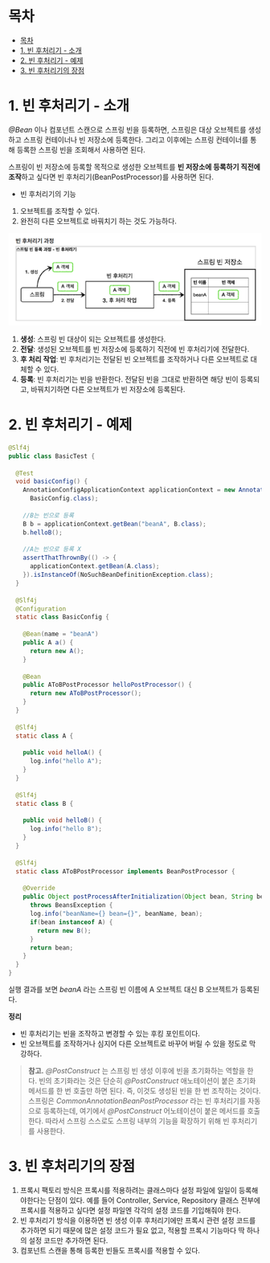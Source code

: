 # 목차

- [목차](#목차)
- [1. 빈 후처리기 - 소개](#1-빈-후처리기---소개)
- [2. 빈 후처리기 - 예제](#2-빈-후처리기---예제)
- [3. 빈 후처리기의 장점](#3-빈-후처리기의-장점)

# 1. 빈 후처리기 - 소개

_@Bean_ 이나 컴포넌트 스캔으로 스프링 빈을 등록하면, 스프링은 대상 오브젝트를 생성하고
스프링 컨테이너나 빈 저장소에 등록한다. 그리고 이후에는 스프링 컨테이너를 통해 등록한 스프링 빈을
조회해서 사용하면 된다.

스프링이 빈 저장소에 등록할 목적으로 생성한 오브젝트를 **빈 저장소에 등록하기 직전에
조작**하고 싶다면 빈 후처리기(BeanPostProcessor)를 사용하면 된다.

- 빈 후처리기의 기능

1. 오브젝트를 조작할 수 있다.
2. 완전히 다른 오브젝트로 바꿔치기 하는 것도 가능하다.

![img.png](./assets/beanpostprocessorimage1.png)

1. **생성**: 스프링 빈 대상이 되는 오브젝트를 생성한다.
2. **전달**: 생성된 오브젝트를 빈 저장소에 등록하기 직전에 빈 후처리기에 전달한다.
3. **후 처리 작업**: 빈 후처리기는 전달된 빈 오브젝트를 조작하거나 다른 오브젝트로 대체할 수 있다.
4. **등록**: 빈 후처리기는 빈을 반환한다. 전달된 빈을 그대로 반환하면 해당 빈이 등록되고, 바꿔치기하면
   다른 오브젝트가 빈 저장소에 등록된다.

# 2. 빈 후처리기 - 예제

```java
@Slf4j
public class BasicTest {

  @Test
  void basicConfig() {
    AnnotationConfigApplicationContext applicationContext = new AnnotationConfigApplicationContext(
      BasicConfig.class);

    //B는 빈으로 등록
    B b = applicationContext.getBean("beanA", B.class);
    b.helloB();

    //A는 빈으로 등록 X
    assertThatThrownBy(() -> {
      applicationContext.getBean(A.class);
    }).isInstanceOf(NoSuchBeanDefinitionException.class);
  }

  @Slf4j
  @Configuration
  static class BasicConfig {

    @Bean(name = "beanA")
    public A a() {
      return new A();
    }

    @Bean
    public AToBPostProcessor helloPostProcessor() {
      return new AToBPostProcessor();
    }
  }

  @Slf4j
  static class A {

    public void helloA() {
      log.info("hello A");
    }
  }

  @Slf4j
  static class B {

    public void helloB() {
      log.info("hello B");
    }
  }

  @Slf4j
  static class AToBPostProcessor implements BeanPostProcessor {

    @Override
    public Object postProcessAfterInitialization(Object bean, String beanName)
      throws BeansException {
      log.info("beanName={} bean={}", beanName, bean);
      if(bean instanceof A) {
        return new B();
      }
      return bean;
    }
  }
}
```

실행 결과를 보면 _beanA_ 라는 스프링 빈 이름에 A 오브젝트 대신 B 오브젝트가 등록된다.

**정리**

- 빈 후처리기는 빈을 조작하고 변경할 수 있는 후킹 포인트이다.
- 빈 오브젝트를 조작하거나 심지어 다른 오브젝트로 바꾸어 버릴 수 있을 정도로 막강하다.

> **참고.**
> _@PostConstruct_ 는 스프링 빈 생성 이후에 빈을 초기화하는 역할을 한다.
> 빈의 초기화라는 것은 단순히 _@PostConstruct_ 애노테이션이 붙은 초기화 메서드를 한 번 호출만 하면 된다.
> 즉, 이것도 생성된 빈을 한 번 조작하는 것이다.
> 스프링은 *CommonAnnotationBeanPostProcessor* 라는 빈 후처리기를 자동으로 등록하는데,
> 여기에서 *@PostConstruct* 어노테이션이 붙은 메서드를 호출한다. 따라서 스프링 스스로도 스프링 내부의 기능을
> 확장하기 위해 빈 후처리기를 사용한다.

# 3. 빈 후처리기의 장점

1. 프록시 팩토리 방식은 프록시를 적용하려는 클래스마다 설정 파일에 일일이 등록해야한다는 단점이 있다.
   예를 들어 Controller, Service, Repository 클래스 전부에 프록시를 적용하고 싶다면 설정 파일엔 각각의 설정 코드를 기입해줘야 한다.
2. 빈 후처리기 방식을 이용하면 빈 생성 이후 후처리기에만 프록시 관련 설정 코드를 추가하면 되기 때문에 많은 설정 코드가 필요 없고,
   적용할 프록시 기능마다 딱 하나의 설정 코드만 추가하면 된다.
3. 컴포넌트 스캔을 통해 등록한 빈들도 프록시를 적용할 수 있다.
